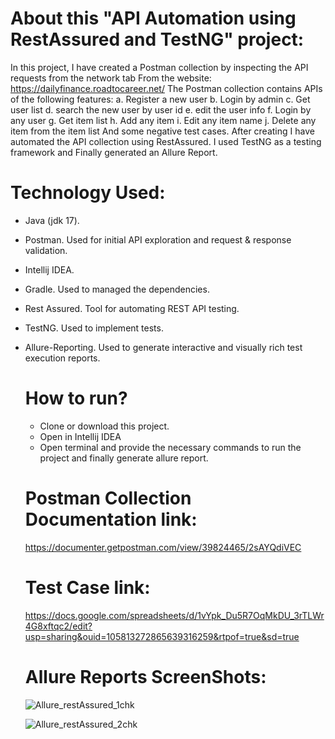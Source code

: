 # About this "API Automation using RestAssured and TestNG" project:
In this project, I have created a Postman collection by inspecting the API requests from the network tab
From the website:  https://dailyfinance.roadtocareer.net/
The Postman collection contains APIs of the following features: 
a. Register a new user
b. Login by admin
c. Get user list
d. search the new user by user id
e. edit the user info
f. Login by any user
g. Get item list
h. Add any item
i. Edit any item name
j. Delete any item from the item list
And some negative test cases.
After creating I have automated the API collection using RestAssured. I used TestNG as a testing framework 
and Finally generated an Allure Report.

# Technology Used:
- Java (jdk 17).
- Postman.
  Used for initial API exploration and request & response validation.
- Intellij IDEA.
- Gradle.
  Used to managed the dependencies.
- Rest Assured.
  Tool for automating REST API testing.
- TestNG.
  Used to implement tests.
- Allure-Reporting.
  Used to generate interactive and visually rich test execution reports.


  # How to run?
  - Clone or download this project.
  - Open in Intellij IDEA
  - Open terminal and provide the necessary commands to run the project and finally generate allure report.
 
  # Postman Collection Documentation link:
  https://documenter.getpostman.com/view/39824465/2sAYQdiVEC


  # Test Case link:
  https://docs.google.com/spreadsheets/d/1vYpk_Du5R7OqMkDU_3rTLWr4G8xftqc2/edit?usp=sharing&ouid=105813272865639316259&rtpof=true&sd=true


  # Allure Reports ScreenShots:
  ![Allure_restAssured_1chk](https://github.com/user-attachments/assets/6275fb8d-b595-4b36-88c4-940393a11438)

  ![Allure_restAssured_2chk](https://github.com/user-attachments/assets/20c1e57c-2f97-430e-865a-2a41685097ed)


    
